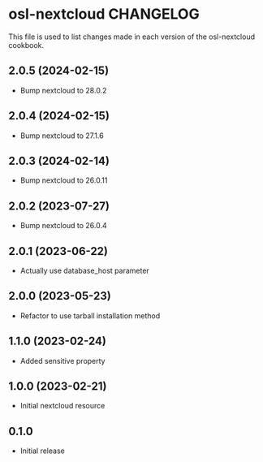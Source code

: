 # osl-nextcloud CHANGELOG

This file is used to list changes made in each version of the osl-nextcloud cookbook.

2.0.5 (2024-02-15)
------------------
- Bump nextcloud to 28.0.2

2.0.4 (2024-02-15)
------------------
- Bump nextcloud to 27.1.6

2.0.3 (2024-02-14)
------------------
- Bump nextcloud to 26.0.11

2.0.2 (2023-07-27)
------------------
- Bump nextcloud to 26.0.4

2.0.1 (2023-06-22)
------------------
- Actually use database_host parameter

2.0.0 (2023-05-23)
------------------
- Refactor to use tarball installation method

1.1.0 (2023-02-24)
------------------
- Added sensitive property

1.0.0 (2023-02-21)
------------------
- Initial nextcloud resource

## 0.1.0

- Initial release
